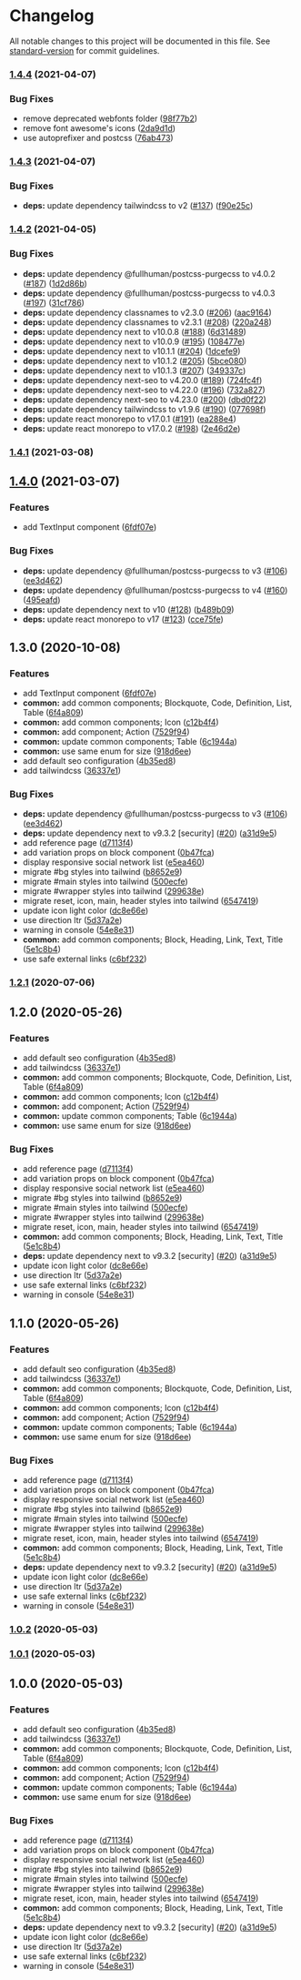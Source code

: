 # Changelog

All notable changes to this project will be documented in this file. See [standard-version](https://github.com/conventional-changelog/standard-version) for commit guidelines.

### [1.4.4](https://github.com/arnaud-zg/arnaud-zg.github.io/compare/v1.4.3...v1.4.4) (2021-04-07)


### Bug Fixes

* remove deprecated webfonts folder ([98f77b2](https://github.com/arnaud-zg/arnaud-zg.github.io/commit/98f77b2cae8650ee5684f9d9b44d08042c9188b8))
* remove font awesome's icons ([2da9d1d](https://github.com/arnaud-zg/arnaud-zg.github.io/commit/2da9d1d9467ec0ad15ee3526195a8ea27afeed82))
* use autoprefixer and postcss ([76ab473](https://github.com/arnaud-zg/arnaud-zg.github.io/commit/76ab4731b0b6c543b5c4e6b47b2da796a686e907))

### [1.4.3](https://github.com/arnaud-zg/arnaud-zg.github.io/compare/v1.4.2...v1.4.3) (2021-04-07)


### Bug Fixes

* **deps:** update dependency tailwindcss to v2 ([#137](https://github.com/arnaud-zg/arnaud-zg.github.io/issues/137)) ([f90e25c](https://github.com/arnaud-zg/arnaud-zg.github.io/commit/f90e25cb5dc467175c108fc825fca25eea9ded73))

### [1.4.2](https://github.com/arnaud-zg/arnaud-zg.github.io/compare/v1.4.1...v1.4.2) (2021-04-05)


### Bug Fixes

* **deps:** update dependency @fullhuman/postcss-purgecss to v4.0.2 ([#187](https://github.com/arnaud-zg/arnaud-zg.github.io/issues/187)) ([1d2d86b](https://github.com/arnaud-zg/arnaud-zg.github.io/commit/1d2d86bb5193a7571c8c3748afe10f5ffff214f0))
* **deps:** update dependency @fullhuman/postcss-purgecss to v4.0.3 ([#197](https://github.com/arnaud-zg/arnaud-zg.github.io/issues/197)) ([31cf786](https://github.com/arnaud-zg/arnaud-zg.github.io/commit/31cf786a72985805e0275fb9c7c32f45f9e9bc24))
* **deps:** update dependency classnames to v2.3.0 ([#206](https://github.com/arnaud-zg/arnaud-zg.github.io/issues/206)) ([aac9164](https://github.com/arnaud-zg/arnaud-zg.github.io/commit/aac9164ebc848e2b1d4143c20078018bef920154))
* **deps:** update dependency classnames to v2.3.1 ([#208](https://github.com/arnaud-zg/arnaud-zg.github.io/issues/208)) ([220a248](https://github.com/arnaud-zg/arnaud-zg.github.io/commit/220a24844b8a45fe87804fd253fecba48f8b922d))
* **deps:** update dependency next to v10.0.8 ([#188](https://github.com/arnaud-zg/arnaud-zg.github.io/issues/188)) ([6d31489](https://github.com/arnaud-zg/arnaud-zg.github.io/commit/6d314891317a778cd26bbf6d502c91789bfacb1f))
* **deps:** update dependency next to v10.0.9 ([#195](https://github.com/arnaud-zg/arnaud-zg.github.io/issues/195)) ([108477e](https://github.com/arnaud-zg/arnaud-zg.github.io/commit/108477ec09cc9f810954c513c800192a0604a018))
* **deps:** update dependency next to v10.1.1 ([#204](https://github.com/arnaud-zg/arnaud-zg.github.io/issues/204)) ([1dcefe9](https://github.com/arnaud-zg/arnaud-zg.github.io/commit/1dcefe9d65415dfc432cf788fc1212e2e34d787e))
* **deps:** update dependency next to v10.1.2 ([#205](https://github.com/arnaud-zg/arnaud-zg.github.io/issues/205)) ([5bce080](https://github.com/arnaud-zg/arnaud-zg.github.io/commit/5bce080d9a2b299d991e9e5ad0e97d7aaf4ef79b))
* **deps:** update dependency next to v10.1.3 ([#207](https://github.com/arnaud-zg/arnaud-zg.github.io/issues/207)) ([349337c](https://github.com/arnaud-zg/arnaud-zg.github.io/commit/349337c6fac6412ea53630ea4b513dc6a4965432))
* **deps:** update dependency next-seo to v4.20.0 ([#189](https://github.com/arnaud-zg/arnaud-zg.github.io/issues/189)) ([724fc4f](https://github.com/arnaud-zg/arnaud-zg.github.io/commit/724fc4f7ec1465e9035d4c3406af41ed23d95bf6))
* **deps:** update dependency next-seo to v4.22.0 ([#196](https://github.com/arnaud-zg/arnaud-zg.github.io/issues/196)) ([732a827](https://github.com/arnaud-zg/arnaud-zg.github.io/commit/732a827302f7f00ea7c0c41e6c2efa0dac8ddbcb))
* **deps:** update dependency next-seo to v4.23.0 ([#200](https://github.com/arnaud-zg/arnaud-zg.github.io/issues/200)) ([dbd0f22](https://github.com/arnaud-zg/arnaud-zg.github.io/commit/dbd0f228b3df7024fce8fecae826feec80ec5883))
* **deps:** update dependency tailwindcss to v1.9.6 ([#190](https://github.com/arnaud-zg/arnaud-zg.github.io/issues/190)) ([077698f](https://github.com/arnaud-zg/arnaud-zg.github.io/commit/077698f84f7275c9246e2521a4ea28f61f6d5f55))
* **deps:** update react monorepo to v17.0.1 ([#191](https://github.com/arnaud-zg/arnaud-zg.github.io/issues/191)) ([ea288e4](https://github.com/arnaud-zg/arnaud-zg.github.io/commit/ea288e4455c3976dec7c43ba251e49fd296e6c9c))
* **deps:** update react monorepo to v17.0.2 ([#198](https://github.com/arnaud-zg/arnaud-zg.github.io/issues/198)) ([2e46d2e](https://github.com/arnaud-zg/arnaud-zg.github.io/commit/2e46d2efb3c6fedcae42aae7594992d10c3cde40))

### [1.4.1](https://github.com/arnaud-zg/arnaud-zg.github.io/compare/v1.4.0...v1.4.1) (2021-03-08)

## [1.4.0](https://github.com/arnaud-zg/arnaud-zg.github.io/compare/v1.2.1...v1.4.0) (2021-03-07)


### Features

* add TextInput component ([6fdf07e](https://github.com/arnaud-zg/arnaud-zg.github.io/commit/6fdf07ecab3cd33a761daf30f7950533449dd231))


### Bug Fixes

* **deps:** update dependency @fullhuman/postcss-purgecss to v3 ([#106](https://github.com/arnaud-zg/arnaud-zg.github.io/issues/106)) ([ee3d462](https://github.com/arnaud-zg/arnaud-zg.github.io/commit/ee3d462b2620d2507a89ad7ffdf86a0194d7e88c))
* **deps:** update dependency @fullhuman/postcss-purgecss to v4 ([#160](https://github.com/arnaud-zg/arnaud-zg.github.io/issues/160)) ([495eafd](https://github.com/arnaud-zg/arnaud-zg.github.io/commit/495eafd862a1c3a72d7fefaf1c0ca409e4e3690a))
* **deps:** update dependency next to v10 ([#128](https://github.com/arnaud-zg/arnaud-zg.github.io/issues/128)) ([b489b09](https://github.com/arnaud-zg/arnaud-zg.github.io/commit/b489b09e0a04c82b43003b6af395bf60cb8a7c87))
* **deps:** update react monorepo to v17 ([#123](https://github.com/arnaud-zg/arnaud-zg.github.io/issues/123)) ([cce75fe](https://github.com/arnaud-zg/arnaud-zg.github.io/commit/cce75fe91d062e4f62ec756f4e080017369ef18a))

## 1.3.0 (2020-10-08)


### Features

* add TextInput component ([6fdf07e](https://github.com/arnaud-zg/arnaud-zg.github.io/commit/6fdf07ecab3cd33a761daf30f7950533449dd231))
* **common:** add common components; Blockquote, Code, Definition, List, Table ([6f4a809](https://github.com/arnaud-zg/arnaud-zg.github.io/commit/6f4a809b9ddf542b947f9005d6858373369185be))
* **common:** add common components; Icon ([c12b4f4](https://github.com/arnaud-zg/arnaud-zg.github.io/commit/c12b4f4dbe16f619c7032ec21e87fe0c2b0ec13a))
* **common:** add component; Action ([7529f94](https://github.com/arnaud-zg/arnaud-zg.github.io/commit/7529f94604322e1d69837f35a2105ebf92adab82))
* **common:** update common components; Table ([6c1944a](https://github.com/arnaud-zg/arnaud-zg.github.io/commit/6c1944aa9b8a876b5d9167df86cd18ad11ca5bbd))
* **common:** use same enum for size ([918d6ee](https://github.com/arnaud-zg/arnaud-zg.github.io/commit/918d6eef9cfe8cdb0df70a41a67ea5170d121058))
* add default seo configuration ([4b35ed8](https://github.com/arnaud-zg/arnaud-zg.github.io/commit/4b35ed85d877787de9e07d0dba6eef1abfe5b58d))
* add tailwindcss ([36337e1](https://github.com/arnaud-zg/arnaud-zg.github.io/commit/36337e17440a50c54a7c6ac74dedc8e073593e47))


### Bug Fixes

* **deps:** update dependency @fullhuman/postcss-purgecss to v3 ([#106](https://github.com/arnaud-zg/arnaud-zg.github.io/issues/106)) ([ee3d462](https://github.com/arnaud-zg/arnaud-zg.github.io/commit/ee3d462b2620d2507a89ad7ffdf86a0194d7e88c))
* **deps:** update dependency next to v9.3.2 [security] ([#20](https://github.com/arnaud-zg/arnaud-zg.github.io/issues/20)) ([a31d9e5](https://github.com/arnaud-zg/arnaud-zg.github.io/commit/a31d9e50256ad21dd6be3901e15d4c5a5dad32a0))
* add reference page ([d7113f4](https://github.com/arnaud-zg/arnaud-zg.github.io/commit/d7113f4b12ce9fe42e0ab1de6860d8072a6203be))
* add variation props on block component ([0b47fca](https://github.com/arnaud-zg/arnaud-zg.github.io/commit/0b47fca10a6895548c72ddb538c53f1afd3b1963))
* display responsive social network list ([e5ea460](https://github.com/arnaud-zg/arnaud-zg.github.io/commit/e5ea4600788a21bf6106143e43261c360aac96b7))
* migrate #bg styles into tailwind ([b8652e9](https://github.com/arnaud-zg/arnaud-zg.github.io/commit/b8652e92053065b2c31753239a340a02b8d47f06))
* migrate #main styles into tailwind ([500ecfe](https://github.com/arnaud-zg/arnaud-zg.github.io/commit/500ecfec5fca7fe90b99347d25ab128120c64b2c))
* migrate #wrapper styles into tailwind ([299638e](https://github.com/arnaud-zg/arnaud-zg.github.io/commit/299638e000d0d62db87f7a36c8e83d8f4914b08b))
* migrate reset, icon, main, header styles into tailwind ([6547419](https://github.com/arnaud-zg/arnaud-zg.github.io/commit/6547419b787ad87ff42f9ddd8935acc366a23968))
* update icon light color ([dc8e66e](https://github.com/arnaud-zg/arnaud-zg.github.io/commit/dc8e66eaf1df7ddc578c0aedf1537fcd8d2952e6))
* use direction ltr ([5d37a2e](https://github.com/arnaud-zg/arnaud-zg.github.io/commit/5d37a2e0d6abf0e9718f512f64252afd6b5f8e8d))
* warning in console ([54e8e31](https://github.com/arnaud-zg/arnaud-zg.github.io/commit/54e8e31719d6d1d07f384249c4f96a004000ed10))
* **common:** add common components; Block, Heading, Link, Text, Title ([5e1c8b4](https://github.com/arnaud-zg/arnaud-zg.github.io/commit/5e1c8b48ac2d881df87a1ba862d7989f239d1e06))
* use safe external links ([c6bf232](https://github.com/arnaud-zg/arnaud-zg.github.io/commit/c6bf232307ffdb932adaae722025fe0a46a51c69))

### [1.2.1](https://github.com/arnaud-zg/arnaud-zg.github.io/compare/v1.2.0...v1.2.1) (2020-07-06)

## 1.2.0 (2020-05-26)


### Features

* add default seo configuration ([4b35ed8](https://github.com/arnaud-zg/arnaud-zg.github.io/commit/4b35ed85d877787de9e07d0dba6eef1abfe5b58d))
* add tailwindcss ([36337e1](https://github.com/arnaud-zg/arnaud-zg.github.io/commit/36337e17440a50c54a7c6ac74dedc8e073593e47))
* **common:** add common components; Blockquote, Code, Definition, List, Table ([6f4a809](https://github.com/arnaud-zg/arnaud-zg.github.io/commit/6f4a809b9ddf542b947f9005d6858373369185be))
* **common:** add common components; Icon ([c12b4f4](https://github.com/arnaud-zg/arnaud-zg.github.io/commit/c12b4f4dbe16f619c7032ec21e87fe0c2b0ec13a))
* **common:** add component; Action ([7529f94](https://github.com/arnaud-zg/arnaud-zg.github.io/commit/7529f94604322e1d69837f35a2105ebf92adab82))
* **common:** update common components; Table ([6c1944a](https://github.com/arnaud-zg/arnaud-zg.github.io/commit/6c1944aa9b8a876b5d9167df86cd18ad11ca5bbd))
* **common:** use same enum for size ([918d6ee](https://github.com/arnaud-zg/arnaud-zg.github.io/commit/918d6eef9cfe8cdb0df70a41a67ea5170d121058))


### Bug Fixes

* add reference page ([d7113f4](https://github.com/arnaud-zg/arnaud-zg.github.io/commit/d7113f4b12ce9fe42e0ab1de6860d8072a6203be))
* add variation props on block component ([0b47fca](https://github.com/arnaud-zg/arnaud-zg.github.io/commit/0b47fca10a6895548c72ddb538c53f1afd3b1963))
* display responsive social network list ([e5ea460](https://github.com/arnaud-zg/arnaud-zg.github.io/commit/e5ea4600788a21bf6106143e43261c360aac96b7))
* migrate #bg styles into tailwind ([b8652e9](https://github.com/arnaud-zg/arnaud-zg.github.io/commit/b8652e92053065b2c31753239a340a02b8d47f06))
* migrate #main styles into tailwind ([500ecfe](https://github.com/arnaud-zg/arnaud-zg.github.io/commit/500ecfec5fca7fe90b99347d25ab128120c64b2c))
* migrate #wrapper styles into tailwind ([299638e](https://github.com/arnaud-zg/arnaud-zg.github.io/commit/299638e000d0d62db87f7a36c8e83d8f4914b08b))
* migrate reset, icon, main, header styles into tailwind ([6547419](https://github.com/arnaud-zg/arnaud-zg.github.io/commit/6547419b787ad87ff42f9ddd8935acc366a23968))
* **common:** add common components; Block, Heading, Link, Text, Title ([5e1c8b4](https://github.com/arnaud-zg/arnaud-zg.github.io/commit/5e1c8b48ac2d881df87a1ba862d7989f239d1e06))
* **deps:** update dependency next to v9.3.2 [security] ([#20](https://github.com/arnaud-zg/arnaud-zg.github.io/issues/20)) ([a31d9e5](https://github.com/arnaud-zg/arnaud-zg.github.io/commit/a31d9e50256ad21dd6be3901e15d4c5a5dad32a0))
* update icon light color ([dc8e66e](https://github.com/arnaud-zg/arnaud-zg.github.io/commit/dc8e66eaf1df7ddc578c0aedf1537fcd8d2952e6))
* use direction ltr ([5d37a2e](https://github.com/arnaud-zg/arnaud-zg.github.io/commit/5d37a2e0d6abf0e9718f512f64252afd6b5f8e8d))
* use safe external links ([c6bf232](https://github.com/arnaud-zg/arnaud-zg.github.io/commit/c6bf232307ffdb932adaae722025fe0a46a51c69))
* warning in console ([54e8e31](https://github.com/arnaud-zg/arnaud-zg.github.io/commit/54e8e31719d6d1d07f384249c4f96a004000ed10))

## 1.1.0 (2020-05-26)


### Features

* add default seo configuration ([4b35ed8](https://github.com/arnaud-zg/arnaud-zg.github.io/commit/4b35ed85d877787de9e07d0dba6eef1abfe5b58d))
* add tailwindcss ([36337e1](https://github.com/arnaud-zg/arnaud-zg.github.io/commit/36337e17440a50c54a7c6ac74dedc8e073593e47))
* **common:** add common components; Blockquote, Code, Definition, List, Table ([6f4a809](https://github.com/arnaud-zg/arnaud-zg.github.io/commit/6f4a809b9ddf542b947f9005d6858373369185be))
* **common:** add common components; Icon ([c12b4f4](https://github.com/arnaud-zg/arnaud-zg.github.io/commit/c12b4f4dbe16f619c7032ec21e87fe0c2b0ec13a))
* **common:** add component; Action ([7529f94](https://github.com/arnaud-zg/arnaud-zg.github.io/commit/7529f94604322e1d69837f35a2105ebf92adab82))
* **common:** update common components; Table ([6c1944a](https://github.com/arnaud-zg/arnaud-zg.github.io/commit/6c1944aa9b8a876b5d9167df86cd18ad11ca5bbd))
* **common:** use same enum for size ([918d6ee](https://github.com/arnaud-zg/arnaud-zg.github.io/commit/918d6eef9cfe8cdb0df70a41a67ea5170d121058))


### Bug Fixes

* add reference page ([d7113f4](https://github.com/arnaud-zg/arnaud-zg.github.io/commit/d7113f4b12ce9fe42e0ab1de6860d8072a6203be))
* add variation props on block component ([0b47fca](https://github.com/arnaud-zg/arnaud-zg.github.io/commit/0b47fca10a6895548c72ddb538c53f1afd3b1963))
* display responsive social network list ([e5ea460](https://github.com/arnaud-zg/arnaud-zg.github.io/commit/e5ea4600788a21bf6106143e43261c360aac96b7))
* migrate #bg styles into tailwind ([b8652e9](https://github.com/arnaud-zg/arnaud-zg.github.io/commit/b8652e92053065b2c31753239a340a02b8d47f06))
* migrate #main styles into tailwind ([500ecfe](https://github.com/arnaud-zg/arnaud-zg.github.io/commit/500ecfec5fca7fe90b99347d25ab128120c64b2c))
* migrate #wrapper styles into tailwind ([299638e](https://github.com/arnaud-zg/arnaud-zg.github.io/commit/299638e000d0d62db87f7a36c8e83d8f4914b08b))
* migrate reset, icon, main, header styles into tailwind ([6547419](https://github.com/arnaud-zg/arnaud-zg.github.io/commit/6547419b787ad87ff42f9ddd8935acc366a23968))
* **common:** add common components; Block, Heading, Link, Text, Title ([5e1c8b4](https://github.com/arnaud-zg/arnaud-zg.github.io/commit/5e1c8b48ac2d881df87a1ba862d7989f239d1e06))
* **deps:** update dependency next to v9.3.2 [security] ([#20](https://github.com/arnaud-zg/arnaud-zg.github.io/issues/20)) ([a31d9e5](https://github.com/arnaud-zg/arnaud-zg.github.io/commit/a31d9e50256ad21dd6be3901e15d4c5a5dad32a0))
* update icon light color ([dc8e66e](https://github.com/arnaud-zg/arnaud-zg.github.io/commit/dc8e66eaf1df7ddc578c0aedf1537fcd8d2952e6))
* use direction ltr ([5d37a2e](https://github.com/arnaud-zg/arnaud-zg.github.io/commit/5d37a2e0d6abf0e9718f512f64252afd6b5f8e8d))
* use safe external links ([c6bf232](https://github.com/arnaud-zg/arnaud-zg.github.io/commit/c6bf232307ffdb932adaae722025fe0a46a51c69))
* warning in console ([54e8e31](https://github.com/arnaud-zg/arnaud-zg.github.io/commit/54e8e31719d6d1d07f384249c4f96a004000ed10))

### [1.0.2](https://github.com/arnaud-zg/arnaud-zg.github.io/compare/v1.0.1...v1.0.2) (2020-05-03)

### [1.0.1](https://github.com/arnaud-zg/arnaud-zg.github.io/compare/v1.0.0...v1.0.1) (2020-05-03)

## 1.0.0 (2020-05-03)


### Features

* add default seo configuration ([4b35ed8](https://github.com/arnaud-zg/arnaud-zg.github.io/commit/4b35ed85d877787de9e07d0dba6eef1abfe5b58d))
* add tailwindcss ([36337e1](https://github.com/arnaud-zg/arnaud-zg.github.io/commit/36337e17440a50c54a7c6ac74dedc8e073593e47))
* **common:** add common components; Blockquote, Code, Definition, List, Table ([6f4a809](https://github.com/arnaud-zg/arnaud-zg.github.io/commit/6f4a809b9ddf542b947f9005d6858373369185be))
* **common:** add common components; Icon ([c12b4f4](https://github.com/arnaud-zg/arnaud-zg.github.io/commit/c12b4f4dbe16f619c7032ec21e87fe0c2b0ec13a))
* **common:** add component; Action ([7529f94](https://github.com/arnaud-zg/arnaud-zg.github.io/commit/7529f94604322e1d69837f35a2105ebf92adab82))
* **common:** update common components; Table ([6c1944a](https://github.com/arnaud-zg/arnaud-zg.github.io/commit/6c1944aa9b8a876b5d9167df86cd18ad11ca5bbd))
* **common:** use same enum for size ([918d6ee](https://github.com/arnaud-zg/arnaud-zg.github.io/commit/918d6eef9cfe8cdb0df70a41a67ea5170d121058))


### Bug Fixes

* add reference page ([d7113f4](https://github.com/arnaud-zg/arnaud-zg.github.io/commit/d7113f4b12ce9fe42e0ab1de6860d8072a6203be))
* add variation props on block component ([0b47fca](https://github.com/arnaud-zg/arnaud-zg.github.io/commit/0b47fca10a6895548c72ddb538c53f1afd3b1963))
* display responsive social network list ([e5ea460](https://github.com/arnaud-zg/arnaud-zg.github.io/commit/e5ea4600788a21bf6106143e43261c360aac96b7))
* migrate #bg styles into tailwind ([b8652e9](https://github.com/arnaud-zg/arnaud-zg.github.io/commit/b8652e92053065b2c31753239a340a02b8d47f06))
* migrate #main styles into tailwind ([500ecfe](https://github.com/arnaud-zg/arnaud-zg.github.io/commit/500ecfec5fca7fe90b99347d25ab128120c64b2c))
* migrate #wrapper styles into tailwind ([299638e](https://github.com/arnaud-zg/arnaud-zg.github.io/commit/299638e000d0d62db87f7a36c8e83d8f4914b08b))
* migrate reset, icon, main, header styles into tailwind ([6547419](https://github.com/arnaud-zg/arnaud-zg.github.io/commit/6547419b787ad87ff42f9ddd8935acc366a23968))
* **common:** add common components; Block, Heading, Link, Text, Title ([5e1c8b4](https://github.com/arnaud-zg/arnaud-zg.github.io/commit/5e1c8b48ac2d881df87a1ba862d7989f239d1e06))
* **deps:** update dependency next to v9.3.2 [security] ([#20](https://github.com/arnaud-zg/arnaud-zg.github.io/issues/20)) ([a31d9e5](https://github.com/arnaud-zg/arnaud-zg.github.io/commit/a31d9e50256ad21dd6be3901e15d4c5a5dad32a0))
* update icon light color ([dc8e66e](https://github.com/arnaud-zg/arnaud-zg.github.io/commit/dc8e66eaf1df7ddc578c0aedf1537fcd8d2952e6))
* use direction ltr ([5d37a2e](https://github.com/arnaud-zg/arnaud-zg.github.io/commit/5d37a2e0d6abf0e9718f512f64252afd6b5f8e8d))
* use safe external links ([c6bf232](https://github.com/arnaud-zg/arnaud-zg.github.io/commit/c6bf232307ffdb932adaae722025fe0a46a51c69))
* warning in console ([54e8e31](https://github.com/arnaud-zg/arnaud-zg.github.io/commit/54e8e31719d6d1d07f384249c4f96a004000ed10))
